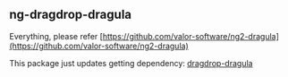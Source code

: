 ## ng-dragdrop-dragula

Everything, please refer [https://github.com/valor-software/ng2-dragula](https://github.com/valor-software/ng2-dragula)

This package just updates getting dependency: [dragdrop-dragula](https://github.com/trungliem87/dragdrop-dragula)
